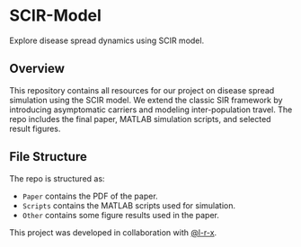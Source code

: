 # SCIR-Model
Explore disease spread dynamics using SCIR model.

## Overview

This repository contains all resources for our project on disease spread simulation using the SCIR model. We extend the classic SIR framework by introducing asymptomatic carriers and modeling inter-population travel. The repo includes the final paper, MATLAB simulation scripts, and selected result figures.

## File Structure

The repo is structured as:

- `Paper` contains the PDF of the paper.
- `Scripts` contains the MATLAB scripts used for simulation.
- `Other` contains some figure results used in the paper.

This project was developed in collaboration with [@l-r-x](https://github.com/l-r-x).
